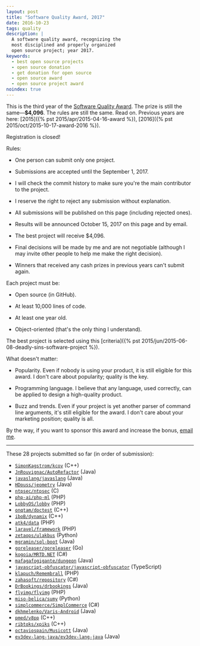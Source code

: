 ```yaml
---
layout: post
title: "Software Quality Award, 2017"
date: 2016-10-23
tags: quality
description: |
  A software quality award, recognizing the
  most disciplined and properly organized
  open source project; year 2017.
keywords:
  - best open source projects
  - open source donation
  - get donation for open source
  - open source award
  - open source project award
noindex: true
---
```


This is the third year of the
[Software Quality Award](/award.html). The prize
is still the same&mdash;**$4,096**.
The rules are still the same. Read on.
Previous years are here:
[2015]({% pst 2015/apr/2015-04-16-award %}),
[2016]({% pst 2015/oct/2015-10-17-award-2016 %}).

Registration is closed!

<!--
Fill
[**THIS FORM**](https://docs.google.com/forms/d/1QCRWPAyqnuecBSWAexDcVklNhclI4R6ckhNY5CzE9x4)
to submit.
-->

<!--
Volunteers:
Sergey Kapralov: Java
Valentin Ignatyev: Python
Filipe Freire: Java and C++
Mihai A.: one Java
Sergey Bukharov: java and php
Vahid Key: C#
-->

<!--more-->

Rules:

  * One person can submit only one project.

  * Submissions are accepted until the September 1, 2017.

  * I will check the commit history to make sure you're the main contributor to the project.

  * I reserve the right to reject any submission without explanation.

  * All submissions will be published on this page (including rejected ones).

  * Results will be announced October 15, 2017 on this page and by email.

  * The best project will receive $4,096.

  * Final decisions will be made by me and are not negotiable
    (although I may invite other people to help me make the right decision).

  * Winners that received any cash prizes in previous years can't submit again.

Each project must be:

  * Open source (in GitHub).

  * At least 10,000 lines of code.

  * At least one year old.

  * Object-oriented (that's the only thing I understand).

The best project is selected using this [criteria]({% pst 2015/jun/2015-06-08-deadly-sins-software-project %}).

What doesn't matter:

  * Popularity. Even if nobody is using your
    product, it is still eligible for this award. I don't care about
    popularity; quality is the key.

  * Programming language. I believe that any language, used correctly,
    can be applied to design a high-quality product.

  * Buzz and trends. Even if your project is yet another parser of command
    line arguments, it's still eligible for the award. I don't care about
    your marketing position; quality is all.

By the way, if you want to sponsor this award and increase the bonus,
[email me](mailto:me@yegor256.com).

<hr/>

These 28 projects submitted so far (in order of submission):

  * [`SimonKagstrom/kcov`](https://github.com/SimonKagstrom/kcov) (C++)
  * [`JnRouvignac/AutoRefactor`](https://github.com/JnRouvignac/AutoRefactor) (Java)
  * [`javaslang/javaslang`](https://github.com/javaslang/javaslang) (Java)
  * [`HDouss/jeometry`](https://github.com/HDouss/jeometry) (Java)
  * [`ntpsec/ntpsec`](https://github.com/ntpsec/ntpsec) (C)
  * [`php-ai/php-ml`](https://github.com/php-ai/php-ml) (PHP)
  * [`LobbyOS/lobby`](https://github.com/LobbyOS/lobby) (PHP)
  * [`onqtam/doctest`](https://github.com/onqtam/doctest) (C++)
  * [`iboB/dynamix`](https://github.com/iboB/dynamix) (C++)
  * [`atk4/data`](https://github.com/atk4/data) (PHP)
  * [`laravel/framework`](https://github.com/laravel/framework) (PHP)
  * [`zetaops/ulakbus`](https://github.com/zetaops/ulakbus) (Python)
  * [`mgramin/sql-boot`](https://github.com/mgramin/sql-boot) (Java)
  * [`goreleaser/goreleaser`](https://github.com/goreleaser/goreleaser) (Go)
  * [`kogoia/MRTD.NET`](https://github.com/kogoia/MRTD.NET) (C#)
  * [`mafagafogigante/dungeon`](https://github.com/mafagafogigante/dungeon) (Java)
  * [`javascript-obfuscator/javascript-obfuscator`](https://github.com/javascript-obfuscator/javascript-obfuscator) (TypeScript)
  * [`klapuch/Remembrall`](https://github.com/klapuch/Remembrall) (PHP)
  * [`zahasoft/repository`](https://github.com/zahasoft/repository) (C#)
  * [`DrBookings/drbookings`](https://github.com/DrBookings/drbookings) (Java)
  * [`flyimg/flyimg`](https://github.com/flyimg/flyimg) (PHP)
  * [`miso-belica/sumy`](https://github.com/miso-belica/sumy) (Python)
  * [`simplcommerce/SimplCommerce`](https://github.com/simplcommerce/SimplCommerce) (C#)
  * [`dkhmelenko/Varis-Android`](https://github.com/dkhmelenko/Varis-Android) (Java)
  * [`pmed/v8pp`](https://github.com/pmed/v8pp) (C++)
  * [`ribtoks/xpiks`](https://github.com/ribtoks/xpiks) (C++)
  * [`octaviospain/Musicott`](https://github.com/octaviospain/Musicott) (Java)
  * [`ev3dev-lang-java/ev3dev-lang-java`](https://github.com/ev3dev-lang-java/ev3dev-lang-java) (Java)

